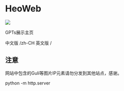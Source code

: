 # HeoWeb

![](/img/cover.webp)

GPTs展示主页

中文版 /zh-CH
英文版 /

## 注意

网站中包含的Guli等图片IP元素请勿分发到其他站点，感谢。


python -m http.server
